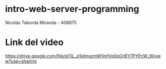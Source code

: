 # intro-web-server-programming

Nicolás Taborda Miranda - 408875

# Link del video

https://drive.google.com/file/d/1iL_q1jdmgzmW1mfVq0pOrBY7PYPcW_9l/view?usp=sharing
